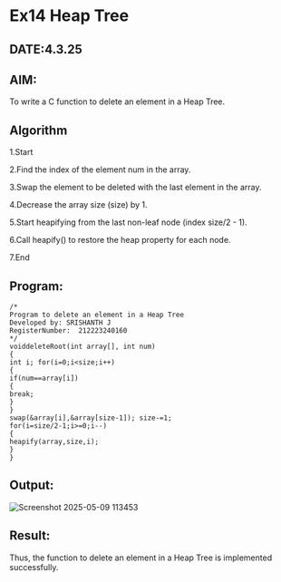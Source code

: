 # Ex14 Heap Tree
## DATE:4.3.25
## AIM:
To write a C function to delete an element in a Heap Tree.

## Algorithm
1.Start

2.Find the index of the element num in the array.

3.Swap the element to be deleted with the last element in the array.

4.Decrease the array size (size) by 1.

5.Start heapifying from the last non-leaf node (index size/2 - 1).

6.Call heapify() to restore the heap property for each node.

7.End 

## Program:
```
/*
Program to delete an element in a Heap Tree
Developed by: SRISHANTH J
RegisterNumber:  212223240160
*/
voiddeleteRoot(int array[], int num)
{
int i; for(i=0;i<size;i++)
{
if(num==array[i])
{
break;
}
}
swap(&array[i],&array[size-1]); size-=1;
for(i=size/2-1;i>=0;i--)
{
heapify(array,size,i);
}
}
```

## Output:
![Screenshot 2025-05-09 113453](https://github.com/user-attachments/assets/0e9f65cc-ffd5-41c2-a61a-284157faa9ea)


## Result:
Thus, the function to delete an element in a Heap Tree is implemented successfully.
